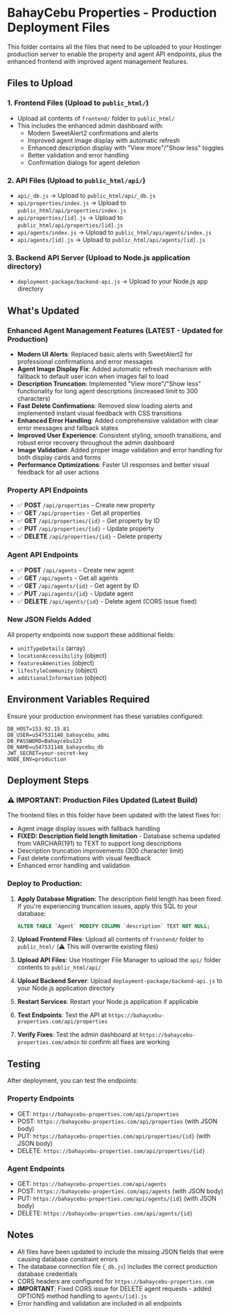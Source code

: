# BahayCebu Properties - Production Deployment Files

This folder contains all the files that need to be uploaded to your Hostinger production server to enable the property and agent API endpoints, plus the enhanced frontend with improved agent management features.

## Files to Upload

### 1. Frontend Files (Upload to `public_html/`)
- Upload all contents of `frontend/` folder to `public_html/`
- This includes the enhanced admin dashboard with:
  - Modern SweetAlert2 confirmations and alerts
  - Improved agent image display with automatic refresh
  - Enhanced description display with "View more"/"Show less" toggles
  - Better validation and error handling
  - Confirmation dialogs for agent deletion

### 2. API Files (Upload to `public_html/api/`)
- `api/_db.js` → Upload to `public_html/api/_db.js`
- `api/properties/index.js` → Upload to `public_html/api/properties/index.js`
- `api/properties/[id].js` → Upload to `public_html/api/properties/[id].js`
- `api/agents/index.js` → Upload to `public_html/api/agents/index.js`
- `api/agents/[id].js` → Upload to `public_html/api/agents/[id].js`

### 3. Backend API Server (Upload to Node.js application directory)
- `deployment-package/backend-api.js` → Upload to your Node.js app directory

## What's Updated

### Enhanced Agent Management Features (LATEST - Updated for Production)
- **Modern UI Alerts**: Replaced basic alerts with SweetAlert2 for professional confirmations and error messages
- **Agent Image Display Fix**: Added automatic refresh mechanism with fallback to default user icon when images fail to load
- **Description Truncation**: Implemented "View more"/"Show less" functionality for long agent descriptions (increased limit to 300 characters)
- **Fast Delete Confirmations**: Removed slow loading alerts and implemented instant visual feedback with CSS transitions
- **Enhanced Error Handling**: Added comprehensive validation with clear error messages and fallback states
- **Improved User Experience**: Consistent styling, smooth transitions, and robust error recovery throughout the admin dashboard
- **Image Validation**: Added proper image validation and error handling for both display cards and forms
- **Performance Optimizations**: Faster UI responses and better visual feedback for all user actions

### Property API Endpoints
- ✅ **POST** `/api/properties` - Create new property
- ✅ **GET** `/api/properties` - Get all properties
- ✅ **GET** `/api/properties/{id}` - Get property by ID
- ✅ **PUT** `/api/properties/{id}` - Update property
- ✅ **DELETE** `/api/properties/{id}` - Delete property

### Agent API Endpoints
- ✅ **POST** `/api/agents` - Create new agent
- ✅ **GET** `/api/agents` - Get all agents
- ✅ **GET** `/api/agents/{id}` - Get agent by ID
- ✅ **PUT** `/api/agents/{id}` - Update agent
- ✅ **DELETE** `/api/agents/{id}` - Delete agent (CORS issue fixed)

### New JSON Fields Added
All property endpoints now support these additional fields:
- `unitTypeDetails` (array)
- `locationAccessibility` (object)
- `featuresAmenities` (object)
- `lifestyleCommunity` (object)
- `additionalInformation` (object)

## Environment Variables Required

Ensure your production environment has these variables configured:
```
DB_HOST=153.92.15.81
DB_USER=u547531148_bahaycebu_admi
DB_PASSWORD=Bahaycebu123
DB_NAME=u547531148_bahaycebu_db
JWT_SECRET=your-secret-key
NODE_ENV=production
```

## Deployment Steps

### ⚠️ IMPORTANT: Production Files Updated (Latest Build)
The frontend files in this folder have been updated with the latest fixes for:
- Agent image display issues with fallback handling
- **FIXED: Description field length limitation** - Database schema updated from VARCHAR(191) to TEXT to support long descriptions
- Description truncation improvements (300 character limit)
- Fast delete confirmations with visual feedback
- Enhanced error handling and validation

### Deploy to Production:
1. **Apply Database Migration**: The description field length has been fixed. If you're experiencing truncation issues, apply this SQL to your database:
   ```sql
   ALTER TABLE `Agent` MODIFY COLUMN `description` TEXT NOT NULL;
   ```

2. **Upload Frontend Files**: Upload all contents of `frontend/` folder to `public_html/` (⚠️ This will overwrite existing files)
3. **Upload API Files**: Use Hostinger File Manager to upload the `api/` folder contents to `public_html/api/`
4. **Upload Backend Server**: Upload `deployment-package/backend-api.js` to your Node.js application directory
5. **Restart Services**: Restart your Node.js application if applicable
6. **Test Endpoints**: Test the API at `https://bahaycebu-properties.com/api/properties`
7. **Verify Fixes**: Test the admin dashboard at `https://bahaycebu-properties.com/admin` to confirm all fixes are working

## Testing

After deployment, you can test the endpoints:

### Property Endpoints
- GET: `https://bahaycebu-properties.com/api/properties`
- POST: `https://bahaycebu-properties.com/api/properties` (with JSON body)
- PUT: `https://bahaycebu-properties.com/api/properties/{id}` (with JSON body)
- DELETE: `https://bahaycebu-properties.com/api/properties/{id}`

### Agent Endpoints
- GET: `https://bahaycebu-properties.com/api/agents`
- POST: `https://bahaycebu-properties.com/api/agents` (with JSON body)
- PUT: `https://bahaycebu-properties.com/api/agents/{id}` (with JSON body)
- DELETE: `https://bahaycebu-properties.com/api/agents/{id}`

## Notes

- All files have been updated to include the missing JSON fields that were causing database constraint errors
- The database connection file (`_db.js`) includes the correct production database credentials
- CORS headers are configured for `https://bahaycebu-properties.com`
- **IMPORTANT**: Fixed CORS issue for DELETE agent requests - added OPTIONS method handling to `agents/[id].js`
- Error handling and validation are included in all endpoints
